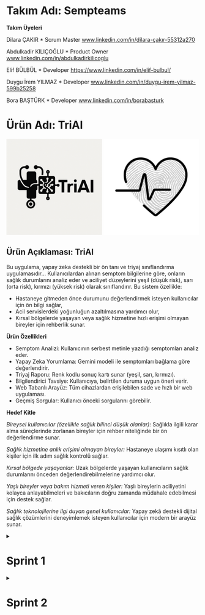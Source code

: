 # Takım Adı: Sempteams

**Takım Üyeleri**

Dilara ÇAKIR * Scrum Master  www.linkedin.com/in/dilara-çakır-55312a270

Abdulkadir KILIÇOĞLU * Product Owner  www.linkedin.com/in/abdulkadirkilicoglu

Elif BÜLBÜL * Developer  https://www.linkedin.com/in/elif-bulbul/

Duygu İrem YILMAZ * Developer  www.linkedin.com/in/duygu-irem-yilmaz-599b25258

Bora BAŞTÜRK * Developer  www.linkedin.com/in/borabasturk

# Ürün Adı: TriAI
<img src="bootcampFiles/general/headers/triai_major_logo.png" alt="triai" width="250"/> <img src="bootcampFiles/general/headers/triai_product_logo.png" alt="triai" width="250"/>


## Ürün Açıklaması: TriAI

Bu uygulama, yapay zeka destekli bir ön tanı ve triyaj sınıflandırma uygulamasıdır... 
Kullanıcılardan alınan semptom bilgilerine göre, onların sağlık durumlarını analiz eder ve aciliyet düzeylerini yeşil (düşük risk), sarı (orta risk), kırmızı (yüksek risk) olarak sınıflandırır.
Bu sistem özellikle:
- Hastaneye gitmeden önce durumunu değerlendirmek isteyen kullanıcılar için ön bilgi sağlar,
- Acil servislerdeki yoğunluğun azaltılmasına yardımcı olur,
- Kırsal bölgelerde yaşayan veya sağlık hizmetine hızlı erişimi olmayan bireyler için rehberlik sunar.


**Ürün Özellikleri**

- Semptom Analizi: Kullanıcının serbest metinle yazdığı semptomları analiz eder.
- Yapay Zeka Yorumlama: Gemini modeli ile semptomları bağlama göre değerlendirir.
- Triyaj Raporu: Renk kodlu sonuç kartı sunar (yeşil, sarı, kırmızı).
- Bilgilendirici Tavsiye: Kullanıcıya, belirtilen duruma uygun öneri verir.
- Web Tabanlı Arayüz: Tüm cihazlardan erişilebilen sade ve hızlı bir web uygulaması.
- Geçmiş Sorgular: Kullanıcı önceki sorgularını görebilir.

**Hedef Kitle**

*Bireysel kullanıcılar (özellikle sağlık bilinci düşük olanlar):*
Sağlıkla ilgili karar alma süreçlerinde zorlanan bireyler için rehber niteliğinde bir ön değerlendirme sunar.

*Sağlık hizmetine anlık erişimi olmayan bireyler:*
Hastaneye ulaşımı kısıtlı olan kişiler için ilk adım sağlık kontrolü sağlar.

*Kırsal bölgede yaşayanlar:*
Uzak bölgelerde yaşayan kullanıcıların sağlık durumlarını önceden değerlendirebilmelerine yardımcı olur.

*Yaşlı bireyler veya bakım hizmeti veren kişiler:*
Yaşlı bireylerin aciliyetini kolayca anlayabilmeleri ve bakıcıların doğru zamanda müdahale edebilmesi için destek sağlar.

*Sağlık teknolojilerine ilgi duyan genel kullanıcılar:*
Yapay zekâ destekli dijital sağlık çözümlerini deneyimlemek isteyen kullanıcılar için modern bir arayüz sunar.


<details>
    <summary><h1>Sprint 1</h1></summary>




<details>
    <summary><h3>Sprint 1 - App Screenshots</h3></summary>
  <table style="width: 100%;">
    <tr>
      <td colspan="4" style="text-align: center;"><h2> Ana Ekran Sayfaları</h2></td>
    </tr>
    <tr>
      <td style="width: 25%;"><img src="bootcampFiles/sprintOne/screenshots/1.jpg" style="max-width: 100%; height: auto;"></td>
      <td style="width: 25%;"><img src="bootcampFiles/sprintOne/screenshots/2.jpg" style="max-width: 100%; height: auto;"></td>
    </tr>
  </table>
  </details>   


  <details>
    <summary><h3>Sprint 1 - Sprint Board Update Screenshots</h3></summary>
    <img src="bootcampFiles/sprintOne/boardupdate/1.png" style="max-width: 100%; height: auto;">
    <img src="bootcampFiles/sprintOne/boardupdate/2.png" style="max-width: 100%; height: auto;">
    <img src="bootcampFiles/sprintOne/boardupdate/3.png" style="max-width: 100%; height: auto;">
    <img src="bootcampFiles/sprintOne/boardupdate/4.jpeg" style="max-width: 100%; height: auto;">
  </details>

  <details>
    <summary><h3>Sprint 1 - Proje Takip Aracı</h3></summary>
    <img src="bootcampFiles/sprintOne/proje_takip/1.png" style="max-width: 100%; height: auto;">
  </details>


  - **Sprint Notes**:
    "İlk sprint sürecinde görev dağılımı yapıldı. Herkesten kod yazması istenmesi üzerine görevlerde ortak payda sağlanarak herkesin olağan uygunluk durumuna göre yapabilirlik seviyesine göre görevlerde rol alması sağlandı.
İlk olarak tasarımın canvada yapılmasına karar verildi."

  - **Sprint içinde beklenen puan tamamlama**: 13 puan
  - **Puan Tamamlama Mantığı**: "
| Ürün fikrinin ve vizyonunun netleştirilmesi | 3 SP | Araştırma ve ekip içi tartışmalar |
| Teknolojik altyapının belirlenmesi | 2 SP | LLM, frontend ve backend seçimleri |
| Semptom analiz akışının planlanması | 3 SP | Kullanıcıdan veri alma ve işleme |
| Gemini LLM kullanım araştırması | 3 SP | API + NLP senaryoları |
| UI mockup taslağı oluşturulması | 2 SP | Giriş ve sonuç ekranlarının temel taslağı |
  
  "
  - **Daily Scrum**: "
    
    •⁠  ⁠Platform: Google Meet  
    •⁠  ⁠Sıklık: Haftalık toplantılar  
    •⁠  ⁠İçerik:  
      - Kim ne yapıyor?  
      - Karşılaşılan engeller  
      - Sapmalar var mı?  
    •⁠  ⁠Notlar: WhatsApp üzerinden saklanmaktadır
  "
  - **Product Backlog URL:** 
  https://trello.com/b/ZeRCIMNF/trello-panom
  - **Sprint Review:**
    
    *Tamamlananlar:*
- Ürün fikri netleştirildi  
- Teknolojik yapı belirlendi  
- Semptom analiz mimarisi tanımlandı  
- Gemini LLM örnek istekleri araştırıldı  

*Eksik Kalanlar:*
- UI bileşenleri sadece taslak seviyesinde
    "

  - **Sprint Review Participants:** Dilara ÇAKIR, Abdulkadir KILIÇOĞLU, Elif BÜLBÜL, Duygu YILMAZ, Bora BAŞTÜRK 


# Sprint 1 - Retrospective 

## İyi Gidenler

- **Takım İçi İletişim Güçlüydü:**  
  Ekip üyeleri fikirlerini açıkça ifade edebildi ve karar alma süreçlerinde herkesin katkısı oldu. Bu durum fikir birliğine hızlı bir şekilde ulaşılmasını sağladı.

- **Görev Dağılımı Verimliydi:**  
  Görevler, ekip üyelerinin teknik yeterliliklerine ve uygunluk durumlarına göre dengeli şekilde dağıtıldı. Herkesin kodlama sürecine katkı sağlaması teşvik edildi ve büyük ölçüde başarıldı.

- **Sprint Hedeflerine Odaklanıldı:**  
  Ürün fikri, teknolojik yapı ve semptom analiz mimarisi gibi temel sprint hedefleri başarıyla tamamlandı. Önceden belirlenen story point’lerin çoğu yerine getirildi.

---

##  Geliştirilmesi Gerekenler

- **Daily Scrum Toplantı Frekansı Yetersizdi:**  
  Haftada yalnızca bir kez yapılan toplantılar, bazı sorunların geç fark edilmesine yol açtı. Daha sık toplantılar ile süreç daha kontrollü ilerleyebilirdi.

- **Dokümantasyon Eksikliği:**  
  WhatsApp üzerinden yapılan birçok teknik tartışma ve karar, GitHub veya ortak bir dokümantasyon alanına aktarılmadı. Bu durum bilgi kaybına ve takibin zorlaşmasına neden oldu.

- **UI Mockup Yetersiz Kaldı:**  
  Canva üzerinden sadece giriş ve sonuç ekranları tasarlandı. Kullanıcı deneyimi açısından daha fazla ekran taslağına ihtiyaç duyulmakta.

---

##  Aksiyon Adımları (Bir Sonraki Sprint İçin)

- **Daily Scrum Toplantıları Artırılacak:**  
  Haftada en az 2 kez kısa Google Meet toplantıları yapılacak. Bu toplantılarda görev durumu, engeller ve sapmalar değerlendirilecek.

- **GitHub Üzerinden Düzenli Dokümantasyon:**  
  Her ekip üyesi kendi sorumlu olduğu işi (kod, araştırma çıktısı, mimari çizimler vb.) haftalık olarak GitHub’a yükleyecek. Bu süreç Trello üzerinden kontrol edilecek.

- **UI Mockup Genişletilecek:**  
  Sadece giriş ve sonuç ekranları ile sınırlı kalmayacak şekilde; semptom girişi, analiz sonucu ve kullanıcı profili ekranları da tasarlanacak. Taslaklar Canva veya Figma üzerinden hazırlanacak ve GitHub’a yüklenecek.

  
</details>



<details>
    <summary><h1>Sprint 2</h1></summary>


    
###  Sprint Notları

- Sprint 2'de temel amaç: API katmanının oluşturulması, veri tabanının tamamlanması ve arayüzün temel şemasının geliştirilmesiydi.
- Geri bildirim sisteminin ve kullanıcı rol mantığının kurulması hedeflendi.
- Kullanıcı rolleri (Admin, Doktor, Hemşire) için temel erişim kontrolleri ve ilgili endpointler oluşturuldu.

---

###  Tahmin Edilen Tamamlanacak Puan ve Tahmin Mantığı

| Task | Story Point (SP) | Tahmin Gerekçesi |
|------|------------------|------------------|
| Kullanıcı rolleri için veritabanı oluşturulması | 3 SP | Orta seviye, CRUD gerektiriyor |
| `FastAPI` ile authentication ve role-check yapısı | 5 SP | Kullanıcı doğrulama ve yönlendirme mantığı içeriyor |
| Doktor geri bildirim (feedback) modülünün geliştirilmesi | 5 SP | Hem frontend hem backend bağlantısı var |
| Prediction endpoint şeması tasarımı | 3 SP | Placeholder logic ve yönlendirme içeriyor |
| Arayüzde temel tasarım ve API bağlantı başlangıcı | 3 SP | Mobil responsive tasarım hazırlığı |

**Toplam SP:** 19 SP  
**Sprint hedefi başarı oranı:** %90 (Feedback'te kontrol fonksiyonu eksik olabilir)

---

###  Sprint Gelişmeleri (Sprint Board Updates)

| Durum | Task |
|-------|------|
| ✅ Yapıldı | Kullanıcı rolleri endpointleri (`/admin`) |
| ✅ Yapıldı | Geri bildirim API'leri (`/feedback`) |
| ✅ Yapıldı | Prediction API endpointleri (`/prediction`) |
| 🟡 Devam Ediyor | Arayüzün API bağlantıları (axios + test) |
| 🔲 Planlandı | LLM ile gerçek model bağlantısı |

---

###  Ekran Görüntüleri

>  `routers/` klasöründe yapılan modüler endpoint yapısı  
>  `feedback` formu veri modeli – `ModelFeedbackRequest`  
>  Trello Sprint Board'dan görev durumu ekranı  
>  Veritabanı şeması diyagramı (istenirse SS veya ERD şeması eklenebilir)

---
### Daily Scrum: 

•⁠ ⁠Platform: Google Meet

•⁠ ⁠Sıklık: Haftalık toplantılar

•⁠ ⁠İçerik:
- Kim ne yapıyor?  
- Karşılaşılan engeller  
- Sapmalar var mı?  

•⁠ ⁠Notlar: WhatsApp üzerinden saklanmaktadır 

•⁠Product Backlog URL: https://trello.com/b/ZeRCIMNF/trello-panom


###  Sprint Review

- Kullanıcı yönetimi ve rol bazlı erişim başarılı şekilde kuruldu.
- `FastAPI` üzerinden JSON tabanlı örnek veri ile testler yapıldı.
- Model prediction kısmı henüz placeholder durumunda, 3. sprintte LLM bağlantısı yapılacak.
- Doktor geri bildirimi ile yapay zekayı eğitmeye yönelik temel yapı tamamlandı.

---

###  Sprint Retrospective

| Soru | Yanıt |
|------|-------|
| **Ne iyi gitti?** | Backend API tasarımı planlandığı gibi tamamlandı. |
| **Ne geliştirilebilir?** | Arayüz ile API bağlantıları daha erken entegre edilebilirdi. |
| **Hangi engeller vardı?** | Ekipte birkaç kişi şehir dışındaydı, async ilerlemek zor oldu. |
| **İyileştirme önerisi?** | Erken testler ve otomasyon entegrasyonu planlandı. |







  

  </details>
